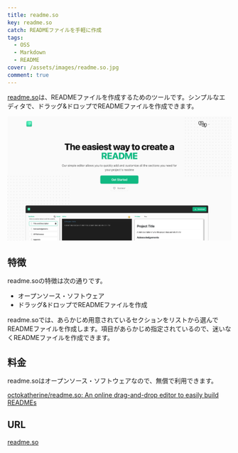 ```yaml
---
title: readme.so
key: readme.so
catch: READMEファイルを手軽に作成
tags:
  - OSS
  - Markdown
  - README
cover: /assets/images/readme.so.jpg
comment: true
---
```


[readme.so](https://readme.so/)は、READMEファイルを作成するためのツールです。シンプルなエディタで、ドラッグ&ドロップでREADMEファイルを作成できます。

[![readme.soのWebサイト](/assets/images/readme.so.jpg)](https://readme.so/)

<!--more-->

## 特徴

readme.soの特徴は次の通りです。

- オープンソース・ソフトウェア
- ドラッグ&ドロップでREADMEファイルを作成

readme.soでは、あらかじめ用意されているセクションをリストから選んでREADMEファイルを作成します。項目があらかじめ指定されているので、迷いなくREADMEファイルを作成できます。

## 料金

readme.soはオープンソース・ソフトウェアなので、無償で利用できます。

[octokatherine/readme\.so: An online drag\-and\-drop editor to easily build READMEs](https://github.com/octokatherine/readme.so)

## URL

[readme.so](https://readme.so/)
